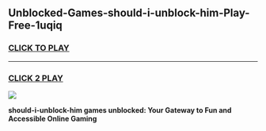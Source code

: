 
## Unblocked-Games-should-i-unblock-him-Play-Free-1uqiq
<h3>
<a href="https://premium76.site?title=should-i-unblock-him&ref=12A">CLICK TO PLAY</a></h3>
<hr>

<h3>
<a href="https://premium76.site?title=should-i-unblock-him&ref=12A">CLICK 2 PLAY</a>
  
</h3>

<a href="https://premium76.site?title=should-i-unblock-him&ref=12A"><img src="https://clearcache.store/games.png"></a>


**should-i-unblock-him games unblocked: Your Gateway to Fun and Accessible Online Gaming**
